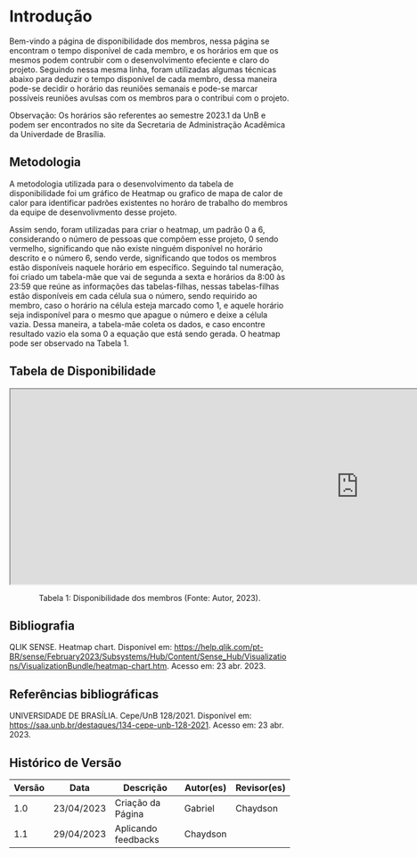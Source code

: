 # Introdução

Bem-vindo a página de disponibilidade dos membros, nessa página se encontram o tempo disponível de cada membro, e os horários em que os mesmos podem contrubir com o desenvolvimento efeciente e claro do projeto. Seguindo nessa mesma linha, foram utilizadas algumas técnicas abaixo para deduzir o tempo disponível de cada membro, dessa maneira pode-se decidir o horário das reuniões semanais e pode-se marcar possíveis reuniões avulsas com os membros para o contribui com o projeto.

Observação: Os horários são referentes ao semestre 2023.1 da UnB e podem ser encontrados no site da Secretaria de Administração Acadêmica da Univerdade de Brasília.

## Metodologia

A metodologia utilizada para o desenvolvimento da tabela de disponibilidade foi um gráfico de Heatmap ou grafico de mapa de calor de calor para identificar padrões existentes no horáro de trabalho do membros da equipe de desenvolivmento desse projeto.

Assim sendo, foram utilizadas para criar o heatmap, um padrão 0 a 6, considerando o número de pessoas que compõem esse projeto, 0 sendo vermelho, significando que não existe ninguém disponível no horário descrito e o número 6, sendo verde, significando que todos os membros estão disponíveis naquele horário em específico. Seguindo tal numeração, foi criado um tabela-mãe que vai de segunda a sexta e horários da 8:00 às 23:59 que reúne as informações das tabelas-filhas, nessas tabelas-filhas estão disponíveis em cada célula sua o número, sendo requirido ao membro, caso o horário na célula esteja marcado como 1, e aquele horário seja indisponível para o mesmo que apague o número e deixe a célula vazia. Dessa maneira, a tabela-mãe coleta os dados, e caso encontre resultado vazio ela soma 0 a equação que está sendo gerada. O heatmap pode ser observado na Tabela 1.

## Tabela de Disponibilidade

<iframe width="1250px" height="350px" src="https://docs.google.com/spreadsheets/d/e/2PACX-1vQrLWWkcJGJOv-Ews2B3V1Aabnkz0WwaZ0UzpZ3-GS2qahl9SbZYwWfiefI8WeoAO2QmanwSy39RH9s/pubhtml?widget=true&amp;headers=false"></iframe>

<div style="text-align: center">
<p> Tabela 1: Disponibilidade dos membros (Fonte: Autor, 2023). </p>
</div>

## Bibliografia

QLIK SENSE. Heatmap chart. Disponível em: https://help.qlik.com/pt-BR/sense/February2023/Subsystems/Hub/Content/Sense_Hub/Visualizations/VisualizationBundle/heatmap-chart.htm. Acesso em: 23 abr. 2023.

## Referências bibliográficas

UNIVERSIDADE DE BRASÍLIA. Cepe/UnB 128/2021. Disponível em: https://saa.unb.br/destaques/134-cepe-unb-128-2021. Acesso em: 23 abr. 2023.



## Histórico de Versão

| Versão | Data       | Descrição          | Autor(es) | Revisor(es) |
| ------- | ---------- | -------------------- | --------- | ----------- |
| 1.0     | 23/04/2023 | Criação da Página | Gabriel   | Chaydson      |
| 1.1     | 29/04/2023 | Aplicando feedbacks | Chaydson   |       |
